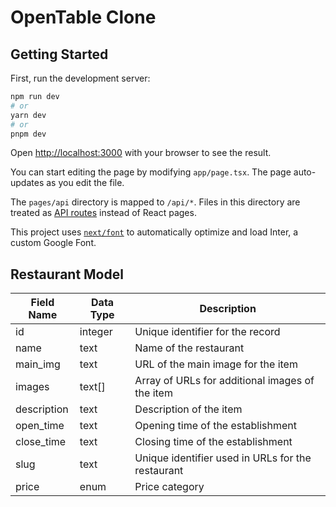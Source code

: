 # OpenTable Clone
## Getting Started

First, run the development server:

```bash
npm run dev
# or
yarn dev
# or
pnpm dev
```

Open [http://localhost:3000](http://localhost:3000) with your browser to see the result.

You can start editing the page by modifying `app/page.tsx`. The page auto-updates as you edit the file.

The `pages/api` directory is mapped to `/api/*`. Files in this directory are treated as [API routes](https://nextjs.org/docs/api-routes/introduction) instead of React pages.

This project uses [`next/font`](https://nextjs.org/docs/basic-features/font-optimization) to automatically optimize and load Inter, a custom Google Font.


## Restaurant Model
| Field Name  | Data Type | Description                                       |
|-------------|-----------|---------------------------------------------------|
| id          | integer   | Unique identifier for the record                  |
| name        | text      | Name of the restaurant                          |
| main_img    | text      | URL of the main image for the item                 |
| images      | text[]    | Array of URLs for additional images of the item    |
| description | text      | Description of the item                            |
| open_time   | text      | Opening time of the establishment                  |
| close_time  | text      | Closing time of the establishment                  |
| slug        | text      | Unique identifier used in URLs for the restaurant  |      |
| price       | enum      | Price category                                      |
